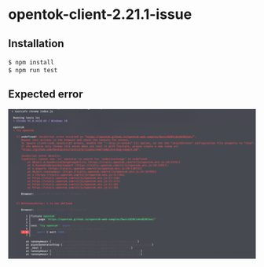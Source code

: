 # opentok-client-2.21.1-issue

## Installation

```
$ npm install
$ npm run test
```

## Expected error
![Error](issue_screenshot.png)

